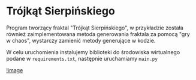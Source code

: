 # Trójkąt Sierpińskiego

Program tworzący fraktal "Trójkąt Sierpińskiego", w przykładzie została również zaimplementowana metoda generowania fraktala za pomocą "gry w chaos", wystarczy zamienić metody generujące w kodzie.

W celu uruchomienia instalujemy biblioteki do środowiska wirtualnego podane w `requirements.txt`, następnie uruchamiamy `main.py`

[!image](https://raw.githubusercontent.com/p-wojt/TrojkatSierpinskiego/master/image.png)
